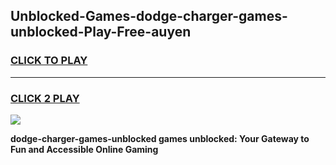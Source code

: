 
## Unblocked-Games-dodge-charger-games-unblocked-Play-Free-auyen
<h3>
<a href="https://premium76.site?title=dodge-charger-games-unblocked&ref=09A">CLICK TO PLAY</a></h3>
<hr>

<h3>
<a href="https://premium76.site?title=dodge-charger-games-unblocked&ref=09A">CLICK 2 PLAY</a>
  
</h3>

<a href="https://premium76.site?title=dodge-charger-games-unblocked&ref=09A"><img src="https://clearcache.store/games.png"></a>


**dodge-charger-games-unblocked games unblocked: Your Gateway to Fun and Accessible Online Gaming**
